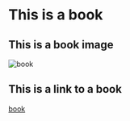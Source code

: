 # This is a book 

## This is a book image

![book](chapter1/book.jpeg)

## This is a link to a book

[book](file:///chapter1/book.jpeg)
